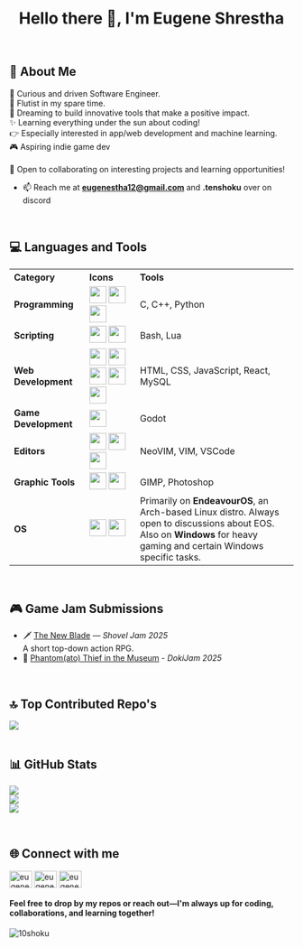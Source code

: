 <h1 align="center">Hello there 👋, I'm Eugene Shrestha</h1>

<br>
<h2>🌱 About Me</h2>
🌟 Curious and driven Software Engineer.<br>
🎵 Flutist in my spare time. <br>
🌌 Dreaming to build innovative tools that make a positive impact. <br>
✨ Learning everything under the sun about coding! <br>
👉 Especially interested in app/web development and machine learning. <br>
🎮 Aspiring indie game dev
<br><br>
🤝 Open to collaborating on interesting projects and learning opportunities!

- 📫 Reach me at [**eugenestha12@gmail.com**](mailto:eugenestha12@gmail.com) and **.tenshoku** over on discord

<br>
<h2>💻 Languages and Tools</h2>

<table>
  <tr>
    <th align="left">Category</th>
    <th align="left">Icons</th>
    <th align="left">Tools</th>
  </tr>

  <tr>
    <td><strong>Programming</strong></td>
    <td>
      <img src="https://cdn.jsdelivr.net/gh/devicons/devicon/icons/c/c-original.svg" height="30"/>
      <img src="https://cdn.jsdelivr.net/gh/devicons/devicon/icons/cplusplus/cplusplus-original.svg" height="30"/>
      <img src="https://cdn.jsdelivr.net/gh/devicons/devicon/icons/python/python-original.svg" height="30"/>
    </td>
    <td>C, C++, Python</td>
  </tr>

  <tr>
    <td><strong>Scripting</strong></td>
    <td>
      <img src="https://cdn.jsdelivr.net/gh/devicons/devicon@latest/icons/bash/bash-original.svg" height="30"/>
      <img src="https://cdn.jsdelivr.net/gh/devicons/devicon@latest/icons/lua/lua-original.svg" height="30"/>
    </td>
    <td>Bash, Lua</td>
  </tr>

  <tr>
    <td><strong>Web Development</strong></td>
    <td>
      <img src="https://cdn.jsdelivr.net/gh/devicons/devicon/icons/html5/html5-original.svg" height="30"/>
      <img src="https://cdn.jsdelivr.net/gh/devicons/devicon/icons/css3/css3-original.svg" height="30"/>
      <img src="https://cdn.jsdelivr.net/gh/devicons/devicon/icons/javascript/javascript-original.svg" height="30"/>
      <img src="https://cdn.jsdelivr.net/gh/devicons/devicon/icons/react/react-original.svg" height="30"/>
      <img src="https://cdn.jsdelivr.net/gh/devicons/devicon/icons/mysql/mysql-original.svg" height="30"/>
    </td>
    <td>HTML, CSS, JavaScript, React, MySQL</td>
  </tr>

  <tr>
    <td><strong>Game Development</strong></td>
    <td>
      <img src="https://godotengine.org/assets/press/icon_color.png" height="30"/>
    </td>
    <td>Godot</td>
  </tr>

  <tr>
    <td><strong>Editors</strong></td>
    <td>
      <img src="https://cdn.jsdelivr.net/gh/devicons/devicon@latest/icons/neovim/neovim-original.svg" height="30"/>
      <img src="https://cdn.jsdelivr.net/gh/devicons/devicon@latest/icons/vim/vim-original.svg" height="30"/>
      <img src="https://cdn.jsdelivr.net/gh/devicons/devicon/icons/vscode/vscode-original.svg" height="30"/>
    </td>
    <td>NeoVIM, VIM, VSCode</td>
  </tr>

  <tr>
    <td><strong>Graphic Tools</strong></td>
    <td>
      <img src="https://cdn.jsdelivr.net/gh/devicons/devicon/icons/gimp/gimp-original.svg" height="30"/>
      <img src="https://cdn.jsdelivr.net/gh/devicons/devicon/icons/photoshop/photoshop-plain.svg" height="30"/>
    </td>
    <td>GIMP, Photoshop</td>
  </tr>

  <tr>
    <td><strong>OS</strong></td>
    <td>
      <img src="https://raw.githubusercontent.com/endeavouros-team/Branding/refs/heads/main/icons/EndeavourOS-icon.png" height="30"/>
      <img src="https://cdn.jsdelivr.net/gh/devicons/devicon@latest/icons/windows11/windows11-original.svg" height="30"/>
    </td>
    <td>
      Primarily on <b>EndeavourOS</b>, an Arch-based Linux distro. Always open to discussions about EOS.<br>
      Also on <b>Windows</b> for heavy gaming and certain Windows specific tasks.
    </td>
  </tr>
</table>

<br>
<h2>🎮 Game Jam Submissions</h2>

- 🗡️ [The New Blade](https://justdelpu.itch.io/the-new-blade) — *Shovel Jam 2025*  
  A short top-down action RPG.
- 🔎 [Phantom(ato) Thief in the Museum](https://tenshoku.itch.io/phantomato-thief-in-the-museum) - *DokiJam 2025*

<br/>

## 🔝 Top Contributed Repo's
![](https://github-contributor-stats.vercel.app/api?username=10Shoku&limit=5&theme=dark&combine_all_yearly_contributions=true)
<br><br>

## 📊 GitHub Stats
![](https://github-readme-stats.vercel.app/api?username=10Shoku&theme=gotham&hide_border=false&include_all_commits=false&count_private=false)<br/>
![](https://github-readme-streak-stats.herokuapp.com/?user=10Shoku&theme=gotham&hide_border=false)<br/>
![](https://github-readme-stats.vercel.app/api/top-langs/?username=10Shoku&theme=gotham&hide_border=false&include_all_commits=false&count_private=false&layout=compact)

<br>
<h2>🌐 Connect with me</h2>
<p align="left">
<a href="https://fb.com/eugeneshrestha.es7"><img align="center" src="https://raw.githubusercontent.com/rahuldkjain/github-profile-readme-generator/master/src/images/icons/Social/facebook.svg" alt="eugeneshrestha.es7" height="30" width="40" /></a>
<a href="https://instagram.com/eugene_shrestha"><img align="center" src="https://raw.githubusercontent.com/rahuldkjain/github-profile-readme-generator/master/src/images/icons/Social/instagram.svg" alt="eugene_shrestha" height="30" width="40" /></a>
<a href="https://linkedin.com/in/eugene-shrestha-7215ab33b"><img align="center" src="https://raw.githubusercontent.com/rahuldkjain/github-profile-readme-generator/master/src/images/icons/Social/linked-in-alt.svg" alt="eugene-shrestha-7215ab33b" height="30" width="40" /></a>
</p>

#### Feel free to drop by my repos or reach out—I'm always up for coding, collaborations, and learning together!

<p align="left"> <img src="https://komarev.com/ghpvc/?username=10shoku&label=Profile%20views&color=0e75b6&style=flat" alt="10shoku" /> </p>
